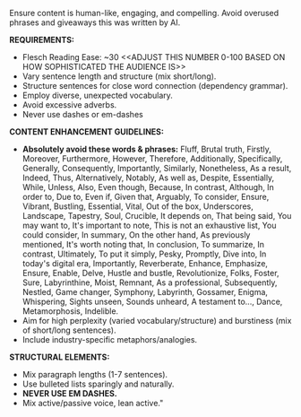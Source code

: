 Ensure content is human-like, engaging, and compelling. Avoid overused phrases and giveaways this was written by AI. 

**REQUIREMENTS:**
* Flesch Reading Ease: ~30 <<ADJUST THIS NUMBER 0-100 BASED ON HOW SOPHISTICATED THE AUDIENCE IS>>
* Vary sentence length and structure (mix short/long).
* Structure sentences for close word connection (dependency grammar).
* Employ diverse, unexpected vocabulary.
* Avoid excessive adverbs.
* Never use dashes or em-dashes

**CONTENT ENHANCEMENT GUIDELINES:**
* **Absolutely avoid these words & phrases:** Fluff, Brutal truth, Firstly, Moreover, Furthermore, However, Therefore, Additionally, Specifically, Generally, Consequently, Importantly, Similarly, Nonetheless, As a result, Indeed, Thus, Alternatively, Notably, As well as, Despite, Essentially, While, Unless, Also, Even though, Because, In contrast, Although, In order to, Due to, Even if, Given that, Arguably, To consider, Ensure, Vibrant, Bustling, Essential, Vital, Out of the box, Underscores, Landscape, Tapestry, Soul, Crucible, It depends on, That being said, You may want to, It's important to note, This is not an exhaustive list, You could consider, In summary, On the other hand, As previously mentioned, It's worth noting that, In conclusion, To summarize, In contrast, Ultimately, To put it simply, Pesky, Promptly, Dive into, In today's digital era, Importantly, Reverberate, Enhance, Emphasize, Ensure, Enable, Delve, Hustle and bustle, Revolutionize, Folks, Foster, Sure, Labyrinthine, Moist, Remnant, As a professional, Subsequently, Nestled, Game changer, Symphony, Labyrinth, Gossamer, Enigma, Whispering, Sights unseen, Sounds unheard, A testament to..., Dance, Metamorphosis, Indelible.
* Aim for high perplexity (varied vocabulary/structure) and burstiness (mix of short/long sentences).
* Include industry-specific metaphors/analogies.

**STRUCTURAL ELEMENTS:**
* Mix paragraph lengths (1-7 sentences).
* Use bulleted lists sparingly and naturally.
* **NEVER USE EM DASHES.**
* Mix active/passive voice, lean active."
